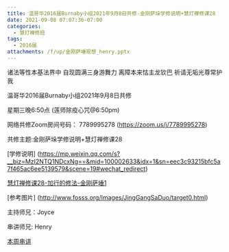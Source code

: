 ```yaml
---
title: 温哥华2016届Burnaby小组2021年9月8日共修-金刚萨垛学修说明+慧灯禅修课28
date: 2021-09-08 07:07:36-07:00
categories:
  - 慧灯禅修班
tags:
  - 2016届
attachments: /f/up/金刚萨埵观想_henry.pptx
---
```

诸法等性本基法界中 自现圆满三身游舞力 离障本来怙主龙钦巴 祈请无垢光尊常护我

温哥华2016届Burnaby小组2021年9月8日共修 

星期三晚6:50点 (莲师除疫心咒@6:50pm)

网络共修Zoom房间号码： 7789995278 (<https://zoom.us/j/7789995278>)

共修主题:金刚萨垛学修说明+慧灯禅修课28

[学修说明]
(https://mp.weixin.qq.com/s?__biz=MzI2NTQ1NDcxNg==&mid=100002633&idx=1&sn=eec3c93215bfc5a7f465ac6ee5139579&scene=19#wechat_redirect)

[慧灯禅修课28-加行的修法-金刚萨埵1](https://www.huidengzhiguang.com/index.php/huideng-jiangtang/2016-07-21-09-15-04/2018-02-06-07-52-48/3836-l19006) 

[参考图片]
(http://www.fosss.org/Images/JingGangSaDuo/target0.html)

主持师兄：Joyce

串讲师兄: Henry

[本周串讲](http://huidengchanxiu.net/hdv/f/up/金刚萨埵观想_henry.pptx)